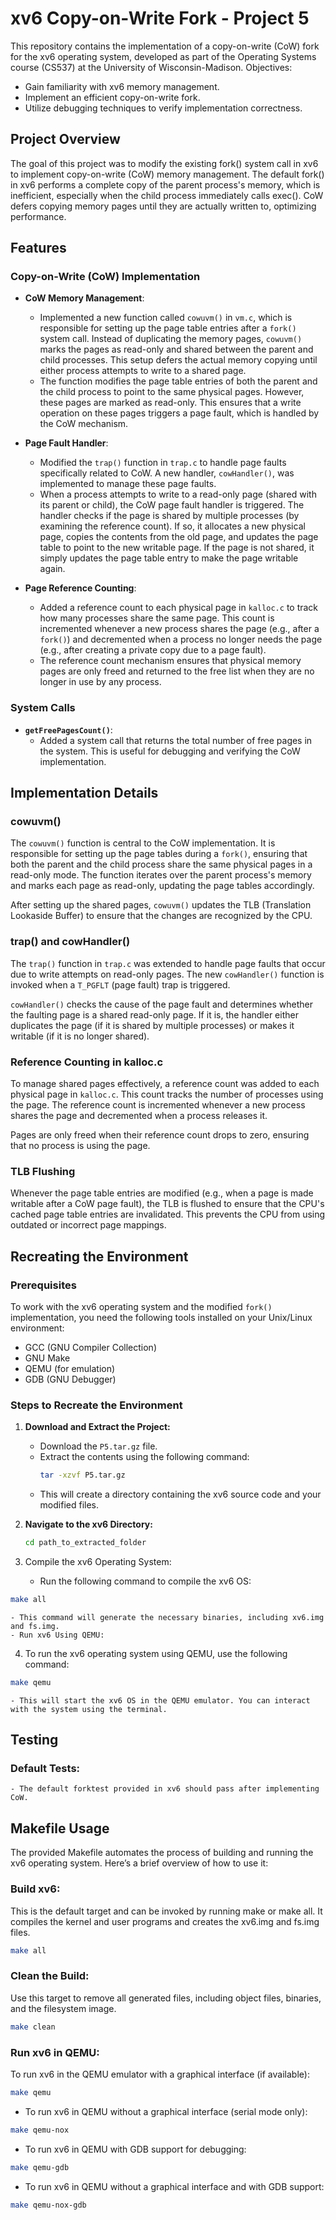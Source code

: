 # xv6 Copy-on-Write Fork - Project 5

This repository contains the implementation of a copy-on-write (CoW) fork for the xv6 operating system, developed as part of the Operating Systems course (CS537) at the University of Wisconsin-Madison. Objectives:
- Gain familiarity with xv6 memory management.
- Implement an efficient copy-on-write fork.
- Utilize debugging techniques to verify implementation correctness.

## Project Overview

The goal of this project was to modify the existing fork() system call in xv6 to implement copy-on-write (CoW) memory management. The default fork() in xv6 performs a complete copy of the parent process's memory, which is inefficient, especially when the child process immediately calls exec(). CoW defers copying memory pages until they are actually written to, optimizing performance.

## Features

### Copy-on-Write (CoW) Implementation

- **CoW Memory Management**: 

  - Implemented a new function called `cowuvm()` in `vm.c`, which is responsible for setting up the page table entries after a `fork()` system call. Instead of duplicating the memory pages, `cowuvm()` marks the pages as read-only and shared between the parent and child processes. This setup defers the actual memory copying until either process attempts to write to a shared page.
  - The function modifies the page table entries of both the parent and the child process to point to the same physical pages. However, these pages are marked as read-only. This ensures that a write operation on these pages triggers a page fault, which is handled by the CoW mechanism.

- **Page Fault Handler**:
  - Modified the `trap()` function in `trap.c` to handle page faults specifically related to CoW. A new handler, `cowHandler()`, was implemented to manage these page faults.
  - When a process attempts to write to a read-only page (shared with its parent or child), the CoW page fault handler is triggered. The handler checks if the page is shared by multiple processes (by examining the reference count). If so, it allocates a new physical page, copies the contents from the old page, and updates the page table to point to the new writable page. If the page is not shared, it simply updates the page table entry to make the page writable again.

- **Page Reference Counting**:
    - Added a reference count to each physical page in `kalloc.c` to track how many processes share the same page. This count is incremented whenever a new process shares the page (e.g., after a `fork()`) and decremented when a process no longer needs the page (e.g., after creating a private copy due to a page fault).
    - The reference count mechanism ensures that physical memory pages are only freed and returned to the free list when they are no longer in use by any process.

### System Calls

- **`getFreePagesCount()`**: 
  - Added a system call that returns the total number of free pages in the system. This is useful for debugging and verifying the CoW implementation.

## Implementation Details

### cowuvm()
The `cowuvm()` function is central to the CoW implementation. It is responsible for setting up the page tables during a `fork()`, ensuring that both the parent and the child process share the same physical pages in a read-only mode. The function iterates over the parent process's memory and marks each page as read-only, updating the page tables accordingly.

After setting up the shared pages, `cowuvm()` updates the TLB (Translation Lookaside Buffer) to ensure that the changes are recognized by the CPU.

### trap() and cowHandler()
The `trap()` function in `trap.c` was extended to handle page faults that occur due to write attempts on read-only pages. The new `cowHandler()` function is invoked when a `T_PGFLT` (page fault) trap is triggered.

`cowHandler()` checks the cause of the page fault and determines whether the faulting page is a shared read-only page. If it is, the handler either duplicates the page (if it is shared by multiple processes) or makes it writable (if it is no longer shared).

### Reference Counting in kalloc.c
To manage shared pages effectively, a reference count was added to each physical page in `kalloc.c`. This count tracks the number of processes using the page. The reference count is incremented whenever a new process shares the page and decremented when a process releases it.

Pages are only freed when their reference count drops to zero, ensuring that no process is using the page.

### TLB Flushing
Whenever the page table entries are modified (e.g., when a page is made writable after a CoW page fault), the TLB is flushed to ensure that the CPU's cached page table entries are invalidated. This prevents the CPU from using outdated or incorrect page mappings.

## Recreating the Environment

### Prerequisites
To work with the xv6 operating system and the modified `fork()` implementation, you need the following tools installed on your Unix/Linux environment:

- GCC (GNU Compiler Collection)
- GNU Make
- QEMU (for emulation)
- GDB (GNU Debugger)

### Steps to Recreate the Environment

1. **Download and Extract the Project:**
   - Download the `P5.tar.gz` file.
   - Extract the contents using the following command:
     ```bash
     tar -xzvf P5.tar.gz
     ```
   - This will create a directory containing the xv6 source code and your modified files.

2. **Navigate to the xv6 Directory:**
   ```bash
   cd path_to_extracted_folder
   ```


3. Compile the xv6 Operating System:
    - Run the following command to compile the xv6 OS:
```bash
make all
```
    - This command will generate the necessary binaries, including xv6.img and fs.img.
    - Run xv6 Using QEMU:
4. To run the xv6 operating system using QEMU, use the following command:
``` bash
make qemu
```
    - This will start the xv6 OS in the QEMU emulator. You can interact with the system using the terminal.

## Testing

### Default Tests:
    - The default forktest provided in xv6 should pass after implementing CoW.


## Makefile Usage

The provided Makefile automates the process of building and running the xv6 operating system. Here’s a brief overview of how to use it:

### Build xv6:
This is the default target and can be invoked by running make or make all. It compiles the kernel and user programs and creates the xv6.img and fs.img files.
```bash
make all
```
### Clean the Build:
Use this target to remove all generated files, including object files, binaries, and the filesystem image.
``` bash
make clean
```

### Run xv6 in QEMU:
To run xv6 in the QEMU emulator with a graphical interface (if available):
```bash
make qemu
```
- To run xv6 in QEMU without a graphical interface (serial mode only):
```bash
make qemu-nox
```
- To run xv6 in QEMU with GDB support for debugging:
``` bash
make qemu-gdb
```
- To run xv6 in QEMU without a graphical interface and with GDB support:
```bash
make qemu-nox-gdb
```


